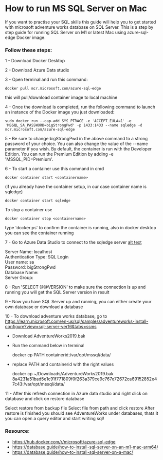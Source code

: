 # How to run MS SQL Server on Mac

If you want to practise your SQL skills this guide will help you to get started with microsoft adventure works database on SQL Server.
This is a step by step guide for running SQL Server on M1 or latest Mac using azure-sql-edge Docker image.

### Follow these steps:

1 - Download Docker Desktop

2 - Download Azure Data studio

3 - Open terminal and run this command: 

    docker pull mcr.microsoft.com/azure-sql-edge 

this will pull/download container image to local machine

4 - Once the download is completed, run the following command to launch an instance of the Docker image you just downloaded: 
    
    sudo docker run --cap-add SYS_PTRACE -e 'ACCEPT_EULA=1' -e 'MSSQL_SA_PASSWORD=bigStrongPwd' -p 1433:1433 --name sqledge -d mcr.microsoft.com/azure-sql-edge
    

5 - Be sure to change bigStrongPwd in the above command to a strong password of your choice. You can also change the value of the --name parameter if you wish.
    By default, the container is run with the Developer Edition. You can run the Premium Edition by adding -e 'MSSQL_PID=Premium'.

6 - To start a container use this command in cmd 
    
    
    docker container start <containername>
     
    
(if you already have the container setup, in our case container name is sqledge) 

    
    docker container start sqledge
    

To stop a container use 
    
    
    docker container stop <containername>
    

type 'docker ps' to confirm the container is running, also in docker desktop you can see the container running

7 - Go to Azure Data Studio to connect to the sqledge server [alt text](image.png)

Server Name: localhost <br>
Authentication Type: SQL Login <br>
User name: sa <br>
Password: bigStrongPwd <br>
Database Name: <default> <br>
Server Group: <default> <br>

8 - Run 'SELECT @@VERSION' to make sure the connection is up and running you will get the SQL Server version in result

9 - Now you have SQL Server up and running, you can either create your own database or download a database

10 - To download adventure works database, go to https://learn.microsoft.com/en-us/sql/samples/adventureworks-install-configure?view=sql-server-ver16&tabs=ssms 

- Download AdventureWorks2019.bak <br>
- Run the command below in terminal <br>

    docker cp PATH containerid:/var/opt/mssql/data/

- replace PATH and containerid with the right values<br>

    docker cp ~/Downloads/AdventureWorks2019.bak 8a4231a51bad5e1c91f771809f0f263a379ce9c767e72672ca69152852e47c43:/var/opt/mssql/data/<br>

11 - After this refresh connection in Azure data studio and right click on database and click on restore database

Select restore from backup file
Select file from path and click restore
After restore is finished you should see AdventureWorks under databases, thats it you can open a query editor and start writing sql!

### Resource:
-  https://hub.docker.com/r/microsoft/azure-sql-edge
-  https://database.guide/how-to-install-sql-server-on-an-m1-mac-arm64/
-  https://database.guide/how-to-install-sql-server-on-a-mac/
